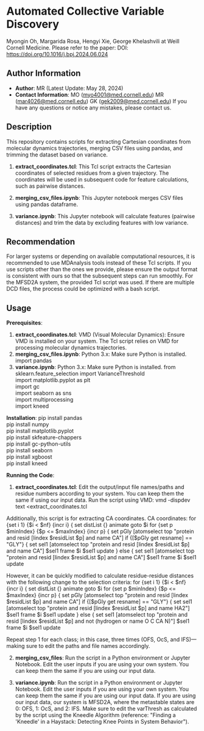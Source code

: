 # Automated Collective Variable Discovery 
Myongin Oh, Margarida Rosa, Hengyi Xie, George Khelashvili at Weill Cornell Medicine. 
Please refer to the paper: DOI: https://doi.org/10.1016/j.bpj.2024.06.024

## Author Information
- **Author**: MR (Latest Update: May 28, 2024)  
- **Contact Information**: MO (myo4001@med.cornell.edu) MR (mar4026@med.cornell.edu) GK (gek2009@med.cornell.edu) 
If you have any questions or notice any mistakes, please contact us.

## Description
This repository contains scripts for extracting Cartesian coordinates from molecular dynamics trajectories, merging CSV files using pandas, and trimming the dataset based on variance. 

1. **extract_coordinates.tcl**: This Tcl script extracts the Cartesian coordinates of selected residues from a given trajectory. The coordinates will be used in subsequent code for feature calculations, such as pairwise distances.

2. **merging_csv_files.ipynb**: This Jupyter notebook merges CSV files using pandas dataframe.

3. **variance.ipynb**: This Jupyter notebook will calculate features (pairwise distances) and trim the data by excluding features with low variance. 

## Recommendation
For larger systems or depending on available computational resources, it is recommended to use MDAnalysis tools instead of these Tcl scripts. If you use scripts other than the ones we provide, please ensure the output format is consistent with ours so that the subsequent steps can run smoothly. For the MFSD2A system, the provided Tcl script was used. If there are multiple DCD files, the process could be optimized with a bash script.

## Usage

**Prerequisites**:

1. **extract_coordinates.tcl**: VMD (Visual Molecular Dynamics): Ensure VMD is installed on your system. The Tcl script relies on VMD for processing molecular dynamics trajectories.
2. **merging_csv_files.ipynb**: Python 3.x: Make sure Python is installed. 
import pandas 
3. **variance.ipynb**: Python 3.x: Make sure Python is installed.
from sklearn.feature_selection import VarianceThreshold <br>
import matplotlib.pyplot as plt <br>
import gc <br>
import seaborn as sns <br>
import multiprocessing <br>
import kneed <br>

**Installation**: 
pip install pandas <br>
pip install numpy <br>
pip install matplotlib.pyplot <br>
pip install skfeature-chappers <br>
pip install gc-python-utils <br>
pip install seaborn <br>
pip install xgboost <br>
pip install kneed <br>


**Running the Code**:

1. **extract_coordinates.tcl**:
Edit the output/input file names/paths and residue numbers according to your system. You can keep them the same if using our input data.
Run the script using VMD:
   vmd -dispdev text <extract_coordinates.tcl 

Additionally, this script is for extracting CA coordinates. 
CA coordinates: 
for {set i 1} {$i < $nf} {incr i} {
        set distList {}
        animate goto $i
        for {set p $minIndex} {$p <= $maxIndex} {incr p} {
                set pGly [atomselect top "protein and resid [lindex $residList $p] and name CA"]
                if {[$pGly get resname] == "GLY"} {
                        set sel1 [atomselect top "protein and resid [lindex $residList $p] and name CA"]
                        $sel1 frame $i
                        $sel1 update
                } else {
                        set sel1 [atomselect top "protein and resid [lindex $residList $p] and name CA"]
                        $sel1 frame $i
                        $sel1 update

However, it can be quickly modified to calculate residue-residue distances with the following change to the selection criteria: 
for {set i 1} {$i < $nf} {incr i} {
        set distList {}
        animate goto $i
        for {set p $minIndex} {$p <= $maxIndex} {incr p} {
                set pGly [atomselect top "protein and resid [lindex $residList $p] and name CA"]
                if {[$pGly get resname] == "GLY"} {
                        set sel1 [atomselect top "protein and resid [lindex $residList $p] and name HA2"]
                        $sel1 frame $i
                        $sel1 update
                } else {
                        set sel1 [atomselect top "protein and resid [lindex $residList $p] and not (hydrogen or name O C CA N)"]
                        $sel1 frame $i
                        $sel1 update

Repeat step 1 for each class; in this case, three times (OFS, OcS, and IFS)—making sure to edit the paths and file names accordingly.

2. **merging_csv_files**: Run the script in a Python environment or Jupyter Notebook.
Edit the user inputs if you are using your own system. You can keep them the same if you are using our input data.

3. **variance.ipynb**: Run the script in a Python environment or Jupyter Notebook.
Edit the user inputs if you are using your own system. You can keep them the same if you are using our input data.
If you are using our input data, our system is MFSD2A, where the metastable states are 0: OFS, 1: OcS, and 2: IFS.
Make sure to edit the varThresh as calculated by the script using the Kneedle Algorithm (reference: "Finding a 'Kneedle' in a Haystack: Detecting Knee Points in System Behavior").
